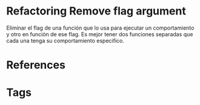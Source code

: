 # Refactoring Remove flag argument
Eliminar el flag de una función que lo usa para ejecutar un comportamiento y otro en función de ese flag. Es mejor tener dos funciones separadas que cada una tenga su comportamiento especifico.

# References



# Tags
